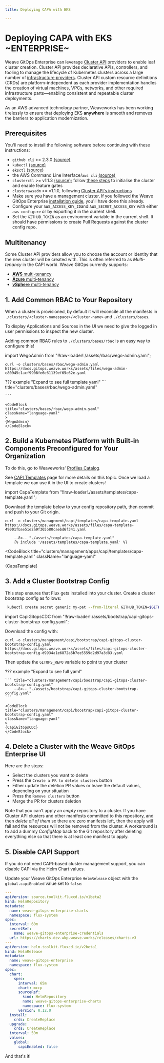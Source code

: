 ```yaml
---
title: Deploying CAPA with EKS

---
```


# Deploying CAPA with EKS ~ENTERPRISE~

Weave GitOps Enterprise can leverage [Cluster API](https://cluster-api.sigs.k8s.io/introduction.html) providers to enable leaf cluster creation. Cluster API provides declarative APIs, controllers, and tooling to manage the lifecycle of Kubernetes clusters across a large number of [infrastructure providers](https://cluster-api.sigs.k8s.io/reference/providers.html#infrastructure). Cluster API custom resource definitions (CRDs) are platform-independent as each provider implementation handles the creation of virtual machines, VPCs, networks, and other required infrastructure parts—enabling consistent and repeatable cluster deployments.

As an AWS advanced technology partner, Weaveworks has been working tirelessly to ensure that deploying EKS **anywhere** is smooth and removes the barriers to application modernization.

## Prerequisites

You'll need to install the following software before continuing with these instructions:

- `github cli` >= 2.3.0 [(source)](https://cli.github.com/)
- `kubectl` [(source)](https://kubernetes.io/docs/tasks/tools/#kubectl)
- `eksctl` [(source)](https://github.com/weaveworks/eksctl/releases)
- the AWS Command Line Interface/`aws cli` [(source)](https://aws.amazon.com/cli/)
- `clusterctl` >= v1.1.3 [(source)](https://github.com/kubernetes-sigs/cluster-api/releases); follow [these steps](https://cluster-api-aws.sigs.k8s.io/getting-started.html#install-clusterctl) to initialise the cluster and enable feature gates
- `clusterawsadm` >= v1.1.0, following [Cluster API's instructions](https://github.com/kubernetes-sigs/cluster-api-provider-aws/releases)
- Make sure you have a management cluster. If you followed the Weave GitOps Enterprise [installation guide](../enterprise/install-enterprise.md), you'll have done this already.
- Configure your `AWS_ACCESS_KEY_ID`and `AWS_SECRET_ACCESS_KEY` with either `aws configure` or by exporting it in the current shell.
- Set the `GITHUB_TOKEN` as an environment variable in the current shell. It should have permissions to create Pull Requests against the cluster config repo.

## Multitenancy

Some Cluster API providers allow you to choose the account or identity that the new cluster will be created with. This is often referred to as _Multi-tenancy_ in the CAPI world. Weave GitOps currently supports:

- [**AWS** multi-tenancy](https://cluster-api-aws.sigs.k8s.io/topics/multitenancy.html)
- [**Azure** multi-tenancy](https://capz.sigs.k8s.io/topics/multitenancy.html)
- [**vSphere** multi-tenancy](https://github.com/kubernetes-sigs/cluster-api-provider-vsphere/blob/master/docs/identity_management.md)

## 1. Add Common RBAC to Your Repository

When a cluster is provisioned, by default it will reconcile all the manifests in `./clusters/<cluster-namespace>/<cluster-name>` and `./clusters/bases`.

To display Applications and Sources in the UI we need to give the logged in user permissions to inspect the new cluster.

Adding common RBAC rules to `./clusters/bases/rbac` is an easy way to configure this!

import WegoAdmin from "!!raw-loader!./assets/rbac/wego-admin.yaml";

```curl
curl -o clusters/bases/rbac/wego-admin.yaml https://docs.gitops.weave.works/assets/files/wego-admin-c80945c1acf9908fe6e61139ef65c62e.yaml
```

??? example "Expand to see full template yaml"
    ``` title="clusters/bases/rbac/wego-admin.yaml"

    ```

    <CodeBlock
    title="clusters/bases/rbac/wego-admin.yaml"
    className="language-yaml"
    >
    {WegoAdmin}
    </CodeBlock>

## 2. Build a Kubernetes Platform with Built-in Components Preconfigured for Your Organization

To do this, go to Weaveworks' [Profiles Catalog](https://github.com/weaveworks/profiles-catalog).

See [CAPI Templates](../gitops-templates/index.md) page for more details on this topic. Once we load a template we can use it in the UI to create clusters!

import CapaTemplate from "!!raw-loader!./assets/templates/capa-template.yaml";

Download the template below to your config repository path, then commit and push to your Git origin.

```curl
curl -o clusters/management/capi/templates/capa-template.yaml https://docs.gitops.weave.works/assets/files/capa-template-49001fbae51e2a9f365b80caebd6f341.yaml
```

``` title="clusters/management/apps/capi/templates/capa-template.yaml"
    --8<-- "./assets/templates/capa-template.yaml"
    {% include '/assets/templates/capa-template.yaml' %}
```

<CodeBlock
  title="clusters/management/apps/capi/templates/capa-template.yaml"
  className="language-yaml"
>
  {CapaTemplate}
</CodeBlock>

## 3. Add a Cluster Bootstrap Config

This step ensures that Flux gets installed into your cluster. Create a cluster bootstrap config as follows:

```bash
 kubectl create secret generic my-pat --from-literal GITHUB_TOKEN=$GITHUB_TOKEN
```

import CapiGitopsCDC from "!!raw-loader!./assets/bootstrap/capi-gitops-cluster-bootstrap-config.yaml";

Download the config with:

```curl
curl -o clusters/management/capi/bootstrap/capi-gitops-cluster-bootstrap-config.yaml https://docs.gitops.weave.works/assets/files/capi-gitops-cluster-bootstrap-config-d9934a1e6872a5b7ee5559d2d97a3d83.yaml
```

Then update the `GITOPS_REPO` variable to point to your cluster

??? example "Expand to see full yaml"

    ``` title="clusters/management/capi/boostrap/capi-gitops-cluster-bootstrap-config.yaml"
        --8<-- "./assets/bootstrap/capi-gitops-cluster-bootstrap-config.yaml"
    ```

    <CodeBlock
    title="clusters/management/capi/boostrap/capi-gitops-cluster-bootstrap-config.yaml"
    className="language-yaml"
    >
    {CapiGitopsCDC}
    </CodeBlock>

## 4. Delete a Cluster with the Weave GitOps Enterprise UI

Here are the steps:

- Select the clusters you want to delete
- Press the `Create a PR to delete clusters` button
- Either update the deletion PR values or leave the default values, depending on your situation
- Press the `Remove clusters` button
- Merge the PR for clusters deletion

Note that you can't apply an _empty_ repository to a cluster. If you have Cluster API clusters and other manifests committed to this repository, and then _delete all of them_ so there are zero manifests left, then the apply will fail and the resources will not be removed from the cluster.
A workaround is to add a dummy _ConfigMap_ back to the Git repository after deleting everything else so that there is at least one manifest to apply.

## 5. Disable CAPI Support

If you do not need CAPI-based cluster management support, you can disable CAPI
via the Helm Chart values.

Update your Weave GitOps Enterprise `HelmRelease` object with the
`global.capiEnabled` value set to `false`:

```yaml title="clusters/management/weave-gitops-enterprise.yaml"
---
apiVersion: source.toolkit.fluxcd.io/v1beta2
kind: HelmRepository
metadata:
  name: weave-gitops-enterprise-charts
  namespace: flux-system
spec:
  interval: 60m
  secretRef:
    name: weave-gitops-enterprise-credentials
  url: https://charts.dev.wkp.weave.works/releases/charts-v3
---
apiVersion: helm.toolkit.fluxcd.io/v2beta1
kind: HelmRelease
metadata:
  name: weave-gitops-enterprise
  namespace: flux-system
spec:
  chart:
    spec:
      interval: 65m
      chart: mccp
      sourceRef:
        kind: HelmRepository
        name: weave-gitops-enterprise-charts
        namespace: flux-system
      version: 0.12.0
  install:
    crds: CreateReplace
  upgrade:
    crds: CreateReplace
  interval: 50m
  values:
    global:
      capiEnabled: false
```

And that's it!
